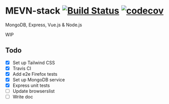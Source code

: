 # MEVN-stack [![Build Status](https://travis-ci.org/guham/MEVN-stack.svg?branch=master)](https://travis-ci.org/guham/MEVN-stack) [![codecov](https://codecov.io/gh/guham/MEVN-stack/branch/master/graph/badge.svg)](https://codecov.io/gh/guham/MEVN-stack)

MongoDB, Express, Vue.js & Node.js

WIP

## Todo

- [x] Set up Tailwind CSS
- [x] Travis CI
- [x] Add e2e Firefox tests
- [x] Set up MongoDB service
- [x] Express unit tests
- [ ] Update browserslist
- [ ] Write doc
